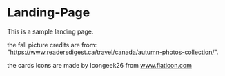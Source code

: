 # Landing-Page

This is a sample landing page.

the fall picture credits are from: "https://www.readersdigest.ca/travel/canada/autumn-photos-collection/".

the cards Icons are made by Icongeek26 from www.flaticon.com
